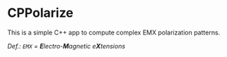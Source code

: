# CPPolarize

This is a simple C++ app to compute complex EMX polarization patterns.

*Def.: `EMX` = **E**lectro-**M**agnetic e**X**tensions*
